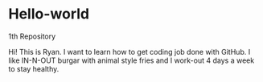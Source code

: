 # Hello-world
1th Repository

Hi!
This is Ryan. I want to learn how to get coding job done with GitHub.
I like IN-N-OUT burgar with animal style fries and I work-out 4 days a week to stay healthy.  

